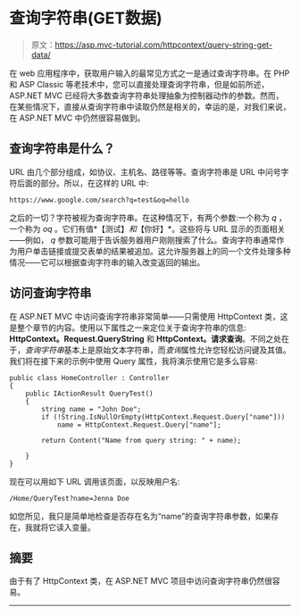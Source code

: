 # 查询字符串(GET数据)

> 原文：<https://asp.mvc-tutorial.com/httpcontext/query-string-get-data/>

在 web 应用程序中，获取用户输入的最常见方式之一是通过查询字符串。在 PHP 和 ASP Classic 等老技术中，您可以直接处理查询字符串，但是如前所述，ASP.NET MVC 已经将大多数查询字符串处理抽象为控制器动作的参数。然而，在某些情况下，直接从查询字符串中读取仍然是相关的，幸运的是，对我们来说，在 ASP.NET MVC 中仍然很容易做到。

## 查询字符串是什么？

URL 由几个部分组成，如协议、主机名、路径等等。查询字符串是 URL 中问号字符后面的部分。所以，在这样的 URL 中:

```
https://www.google.com/search?q=test&oq=hello
```

之后的一切？字符被视为查询字符串。在这种情况下，有两个参数:一个称为 *q* ，一个称为 *oq* 。它们有值*【测试】*和*【你好】*。这些将与 URL 显示的页面相关——例如， *q* 参数可能用于告诉服务器用户刚刚搜索了什么。查询字符串通常作为用户单击链接或提交表单的结果被追加。这允许服务器上的同一个文件处理多种情况——它可以根据查询字符串的输入改变返回的输出。

## 访问查询字符串

<input type="hidden" name="IL_IN_ARTICLE">

在 ASP.NET MVC 中访问查询字符串非常简单——只需使用 HttpContext 类，这是整个章节的内容。使用以下属性之一来定位关于查询字符串的信息: **HttpContext。Request.QueryString** 和 **HttpContext。请求查询**。不同之处在于，*查询字符串*基本上是原始文本字符串，而*查询*属性允许您轻松访问键及其值。我们将在接下来的示例中使用 Query 属性，我将演示使用它是多么容易:

```
public class HomeController : Controller
{
    public IActionResult QueryTest()
    {
        string name = "John Doe";
        if (!String.IsNullOrEmpty(HttpContext.Request.Query["name"]))
            name = HttpContext.Request.Query["name"];

        return Content("Name from query string: " + name);              
    }
}
```

现在可以用如下 URL 调用该页面，以反映用户名:

```
/Home/QueryTest?name=Jenna Doe
```

如您所见，我只是简单地检查是否存在名为“name”的查询字符串参数，如果存在，我就将它读入变量。

## 摘要

由于有了 HttpContext 类，在 ASP.NET MVC 项目中访问查询字符串仍然很容易。

* * *